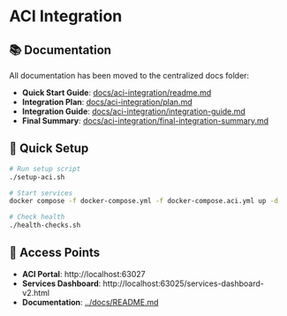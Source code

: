 # ACI Integration

## 📚 Documentation

All documentation has been moved to the centralized docs folder:

- **Quick Start Guide**: [docs/aci-integration/readme.md](../docs/aci-integration/readme.md)
- **Integration Plan**: [docs/aci-integration/plan.md](../docs/aci-integration/plan.md)
- **Integration Guide**: [docs/aci-integration/integration-guide.md](../docs/aci-integration/integration-guide.md)
- **Final Summary**: [docs/aci-integration/final-integration-summary.md](../docs/aci-integration/final-integration-summary.md)

## 🚀 Quick Setup

```bash
# Run setup script
./setup-aci.sh

# Start services
docker compose -f docker-compose.yml -f docker-compose.aci.yml up -d

# Check health
./health-checks.sh
```

## 🔗 Access Points

- **ACI Portal**: http://localhost:63027
- **Services Dashboard**: http://localhost:63025/services-dashboard-v2.html
- **Documentation**: [../docs/README.md](../docs/README.md)

